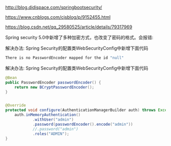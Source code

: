 http://blog.didispace.com/springbootsecurity/

https://www.cnblogs.com/cjsblog/p/9152455.html

https://blog.csdn.net/qq_29580525/article/details/79317969


Spring security 5.0中新增了多种加密方式，也改变了密码的格式。会报错:

解决办法:
Spring Security的配置类WebSecurityConfig中新增下面代码

```bash
There is no PasswordEncoder mapped for the id "null"
```

解决办法:
Spring Security的配置类WebSecurityConfig中新增下面代码

```java
@Bean
public PasswordEncoder passwordEncoder() {
    return new BCryptPasswordEncoder();
}


@Override
protected void configure(AuthenticationManagerBuilder auth) throws Exception {
    auth.inMemoryAuthentication()
            .withUser("admin")
            .password(passwordEncoder().encode("admin"))
            //.password("admin")
            .roles("ADMIN");
}
```

